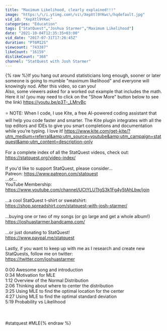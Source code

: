 ```yaml
---
title: "Maximum Likelihood, clearly explained!!!"
image: "https:\/\/i.ytimg.com\/vi\/XepXtl9YKwc\/hqdefault.jpg"
vid_id: "XepXtl9YKwc"
categories: "Education"
tags: ["StatQuest","Joshua Starmer","Maximum Likelihood"]
date: "2021-10-04T12:35:35+03:00"
vid_date: "2017-07-31T17:26:45Z"
duration: "PT6M12S"
viewcount: "743387"
likeCount: "16159"
dislikeCount: "368"
channel: "StatQuest with Josh Starmer"
---
```

{% raw %}If you hang out around statisticians long enough, sooner or later someone is going to mumble &quot;maximum likelihood&quot; and everyone will knowingly nod. After this video, so can you!<br />Also, some viewers asked for a worked out example that includes the math. Here it is! (you may need to click on the &quot;Show More&quot; button below to see the link) <a rel="nofollow" target="blank" href="https://youtu.be/p3T-_LMrvBc">https://youtu.be/p3T-_LMrvBc</a><br /><br />⭐ NOTE: When I code, I use Kite, a free AI-powered coding assistant that will help you code faster and smarter. The Kite plugin integrates with all the top editors and IDEs to give you smart completions and documentation while you’re typing. I love it! <a rel="nofollow" target="blank" href="https://www.kite.com/get-kite/?utm_medium=referral&amp;utm_source=youtube&amp;utm_campaign=statquest&amp;utm_content=description-only">https://www.kite.com/get-kite/?utm_medium=referral&amp;utm_source=youtube&amp;utm_campaign=statquest&amp;utm_content=description-only</a><br /><br />For a complete index of all the StatQuest videos, check out:<br /><a rel="nofollow" target="blank" href="https://statquest.org/video-index/">https://statquest.org/video-index/</a><br /><br />If you'd like to support StatQuest, please consider...<br />Patreon: <a rel="nofollow" target="blank" href="https://www.patreon.com/statquest">https://www.patreon.com/statquest</a><br />...or...<br />YouTube Membership: <a rel="nofollow" target="blank" href="https://www.youtube.com/channel/UCtYLUTtgS3k1Fg4y5tAhLbw/join">https://www.youtube.com/channel/UCtYLUTtgS3k1Fg4y5tAhLbw/join</a><br /><br />...a cool StatQuest t-shirt or sweatshirt: <br /><a rel="nofollow" target="blank" href="https://shop.spreadshirt.com/statquest-with-josh-starmer/">https://shop.spreadshirt.com/statquest-with-josh-starmer/</a><br /><br />...buying one or two of my songs (or go large and get a whole album!)<br /><a rel="nofollow" target="blank" href="https://joshuastarmer.bandcamp.com/">https://joshuastarmer.bandcamp.com/</a><br /><br />...or just donating to StatQuest!<br /><a rel="nofollow" target="blank" href="https://www.paypal.me/statquest">https://www.paypal.me/statquest</a><br /><br />Lastly, if you want to keep up with me as I research and create new StatQuests, follow me on twitter:<br /><a rel="nofollow" target="blank" href="https://twitter.com/joshuastarmer">https://twitter.com/joshuastarmer</a><br /><br />0:00 Awesome song and introduction<br />0:34 Motivation for MLE<br />1:12 Overview of the Normal Distribution<br />2:06 Thinking about where to center the distribution<br />3:25 Using MLE to find the optimal location for the center<br />4:27 Using MLE to find the optimal standard deviation<br />5:19 Probability vs Likelihood<br /><br /><br /><br />#statquest #MLE{% endraw %}
